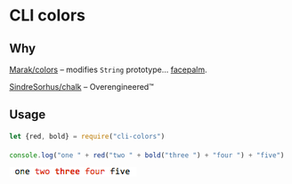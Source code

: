 # CLI colors

## Why

[Marak/colors](https://github.com/Marak/colors.js) – modifies `String` prototype... [facepalm](https://github.com/yeoman/yo/issues/68).

[SindreSorhus/chalk](https://github.com/chalk) – Overengineered&trade;

## Usage

```js
let {red, bold} = require("cli-colors")

console.log("one " + red("two " + bold("three ") + "four ") + "five")
```

![Sample](./sample.gif)
